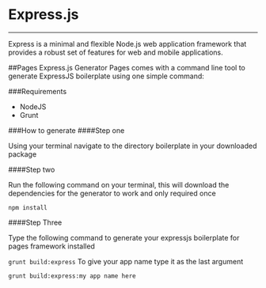 # Express.js


---


Express is a minimal and flexible Node.js web application framework that provides a robust set of features for web and mobile applications.


##Pages Express.js Generator
Pages comes with a command line tool to generate ExpressJS boilerplate using one simple command:

###Requirements

* NodeJS
* Grunt

###How to generate
####Step one

Using your terminal navigate to the directory boilerplate in your downloaded package


####Step two

Run the following command on your terminal, this will download the dependencies for the generator to work and only required once

```npm install```

####Step Three

Type the following command to generate your expressjs boilerplate for pages framework installed

```grunt build:express```
To give your app name type it as the last argument

```grunt build:express:my app name here```
